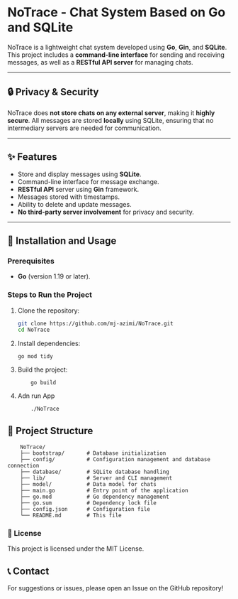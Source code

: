 # NoTrace - Chat System Based on Go and SQLite

NoTrace is a lightweight chat system developed using **Go**, **Gin**, and **SQLite**. This project includes a **command-line interface** for sending and receiving messages, as well as a **RESTful API server** for managing chats.

---

## 🔒 Privacy & Security

NoTrace does **not store chats on any external server**, making it **highly secure**. All messages are stored **locally** using SQLite, ensuring that no intermediary servers are needed for communication.

---

## ✨ Features

- Store and display messages using **SQLite**.
- Command-line interface for message exchange.
- **RESTful API** server using **Gin** framework.
- Messages stored with timestamps.
- Ability to delete and update messages.
- **No third-party server involvement** for privacy and security.

---

## 🚀 Installation and Usage

### Prerequisites
- **Go** (version 1.19 or later).

### Steps to Run the Project
1. Clone the repository:
   ```sh
   git clone https://github.com/mj-azimi/NoTrace.git
   cd NoTrace
   ```
2. Install dependencies:

    ```
    go mod tidy
    ```
3. Build the project:
    ```
        go build
    ```
4. Adn run App
    ```
        ./NoTrace
    ```

## 🔧 Project Structure
    
        NoTrace/
        ├── bootstrap/       # Database initialization
        ├── config/          # Configuration management and database connection
        ├── database/        # SQLite database handling
        ├── lib/             # Server and CLI management
        ├── model/           # Data model for chats
        ├── main.go          # Entry point of the application
        ├── go.mod           # Go dependency management
        ├── go.sum           # Dependency lock file
        ├── config.json      # Configuration file
        └── README.md        # This file
    
### 📜 License
This project is licensed under the MIT License.

## 📞 Contact

For suggestions or issues, please open an Issue on the GitHub repository!